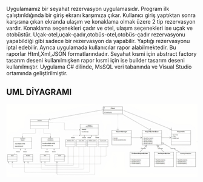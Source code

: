 Uygulamamız bir seyahat rezervasyon uygulamasıdır. Program ilk çalıştırıldığında bir giriş ekranı karşımıza çıkar. Kullanıcı giriş yaptıktan sonra karşısına çıkan ekranda ulaşım ve konaklama olmak üzere 2 tip rezervasyon vardır. Konaklama seçenekleri çadır ve otel, ulaşım seçenekleri ise uçak ve otobüstür. Uçak-otel,uçak-çadır,otobüs-otel,otobüs-çadır rezervasyonu yapabildiği gibi sadece bir rezervasyon da yapabilir. Yaptığı rezervasyonu iptal edebilir. Ayrıca uygulamada kullanıcılar rapor alabilmektedir. Bu raporlar Html,Xml,JSON formatlarındadır. Seyahat kısmi için abstract factory tasarım deseni kullanılmışken rapor kısmi için ise builder tasarım deseni kullanılmıştır. Uygulama C# dilinde, MsSQL veri tabanında ve Visual Studio ortamında geliştirilmiştir.

## UML DİYAGRAMI
![uml](/images/uml.png)